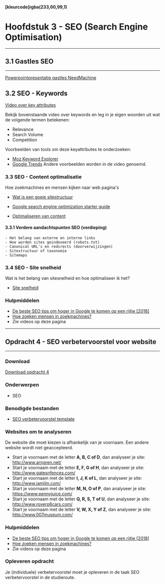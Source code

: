 #### [kleurcode]rgba(233,60,99,1)

# Hoofdstuk 3 - SEO (Search Engine Optimisation)

---
## 3.1 Gastles SEO 
---

<a target="_new" href="https://elo.kw1c.nl/CMS/Studie/811%20ICT-Academie/811%20VakkenInhoud/%5BK.07%20FrD%5D%20Keuzedeel%20%5BK0722%5D%20Frontend%20development/25187%20%C2%A0%20Applicatie-%20en%20mediaontwikkelaar/Periode%2007/Productie/01.%20Reader/Needmachine-maart2019.pptx">Powerpointpresentatie gastles NeedMachine</a>


## 3.2 SEO - Keywords

<a href='https://elo.kw1c.nl/CMS/Studie/811%20ICT-Academie/811%20VakkenInhoud/%5BK.07%20FrD%5D%20Keuzedeel%20%5BK0722%5D%20Frontend%20development/25187%20%C2%A0%20Applicatie-%20en%20mediaontwikkelaar/Periode%2007/Productie/737788_02_04_XR30_keyattributes.mp4'>Video over key attributes</a>

Bekijk bovenstaande video over keywords en leg in je eigen woorden uit wat de volgende termen betekenen:

- Relevance 
- Search Volume
- Competition

Voorbeelden van tools om deze keyattributes te onderzoeken:
- <a href="https://moz.com/explorer" target="_blank">Moz Keyword Explorer</a>
- <a href="https://trends.google.nl" target="_blank">Google Trends</a>
Andere voorbeelden worden in de video genoemd.

### 3.3 SEO - Content optimalisatie

Hoe zoekmachines en mensen kijken naar web pagina's

- <a href="https://elo.kw1c.nl/CMS/Studie/811%20ICT-Academie/811%20VakkenInhoud/%5BK.07%20FrD%5D%20Keuzedeel%20%5BK0722%5D%20Frontend%20development/25187%20%C2%A0%20Applicatie-%20en%20mediaontwikkelaar/Periode%2007/Productie/737788_03_02_MM30_Optsitestructure.mp4">Wat is een goeie sitestructuur</a>

- <a href="https://elo.kw1c.nl/CMS/Studie/811%20ICT-Academie/811%20VakkenInhoud/%5BK.07%20FrD%5D%20Keuzedeel%20%5BK0722%5D%20Frontend%20development/25187%20%C2%A0%20Applicatie-%20en%20mediaontwikkelaar/Periode%2007/Productie/01.%20Reader/search-engine-optimization-starter-guide.pdf">Google search engine optimization starter guide</a>


- <a href="https://elo.kw1c.nl/CMS/Studie/811%20ICT-Academie/811%20VakkenInhoud/%5BK.07%20FrD%5D%20Keuzedeel%20%5BK0722%5D%20Frontend%20development/25187%20%C2%A0%20Applicatie-%20en%20mediaontwikkelaar/Periode%2007/Productie/737788_03_04_XR30_opttext.mp4">Optimaliseren van content</a>


#### 3.3.1 Verdere aandachtspunten SEO (verdieping)

    - Het belang van externe en interne links
    - Hoe worden sites geindexeerd (robots.txt)
    - Canonical URL's en redirects (doorverwijzingen)
    - Sitestructuur of taxonomie
    - Sitemaps

### 3.4 SEO - Site snelheid

Wat is het belang van sitesnelheid en hoe optimaliseer ik het?
- <a href="https://elo.kw1c.nl/CMS/Studie/811%20ICT-Academie/811%20VakkenInhoud/%5BK.07%20FrD%5D%20Keuzedeel%20%5BK0722%5D%20Frontend%20development/25187%20%C2%A0%20Applicatie-%20en%20mediaontwikkelaar/Periode%2007/Productie/572155_06_01_XR30_SiteSpeed.mp4">Site snelheid</a>


### Hulpmiddelen
*   <a href="https://000.nl/seo-tips/" target="_blank">De beste SEO tips om hoger in Google te komen op een rijtje [2018]</a>
*   <a href="https://www.answerthepublic.com/" target="_blank">Hoe zoeken mensen in zoekmachines?</a>
*   Zie videos op deze pagina

---
## Opdracht 4 - SEO verbetervoorstel voor website
---

### Download
<a href="https://elo.kw1c.nl/CMS/Studie/811%20ICT-Academie/811%20VakkenInhoud/%5BK.07%20FrD%5D%20Keuzedeel%20%5BK0722%5D%20Frontend%20development/25187%20%C2%A0%20Applicatie-%20en%20mediaontwikkelaar/Periode%2007/Productie/02.%20Opdrachten/FD%20-%20Opdracht%204%20-%20SEO.pdf" target="_blank">Download opdracht 4</a>

### Onderwerpen
*   SEO

### Benodigde bestanden
*   <a href="https://elo.kw1c.nl/CMS/Studie/811%20ICT-Academie/811%20VakkenInhoud/%5BK.07%20FrD%5D%20Keuzedeel%20%5BK0722%5D%20Frontend%20development/25187%20%C2%A0%20Applicatie-%20en%20mediaontwikkelaar/Periode%2007/Productie/02.%20Opdrachten/FD%20-%20Opdracht%204%20-%20SEO%20verbetervoorstel.docx" target="_blank">SEO verbetervoorstel template</a>

### Websites om te analyseren
De website die moet kiezen is afhankelijk van je voornaam. Een andere website wordt niet geaccepteerd.
* Start je voornaam met de letter <strong>A, B, C of D</strong>, dan analyseer je site: <a href="http://www.arngren.net" target="_blank">http://www.arngren.net/</a>
* Start je voornaam met de letter <strong>E, F, G of H</strong>, dan analyseer je site: <a href="http://www.gatesnfences.com/" target="_blank">http://www.gatesnfences.com/</a>
* Start je voornaam met de letter <strong>I, J, K of L</strong>, dan analyseer je site: <a href="http://www.jamilin.com/" target="_blank">http://www.jamilin.com/</a>
* Start je voornaam met de letter <strong>M, N, O of P</strong>, dan analyseer je site: <a href="https://www.pennyjuice.com/" target="_blank">https://www.pennyjuice.com/</a>
* Start je voornaam met de letter <strong>Q, R, S, T of U</strong>, dan analyseer je site: <a href="http://www.roverp6cars.com/" target="_blank">http://www.roverp6cars.com/</a>
* Start je voornaam met de letter <strong>V, W, X, Y of Z</strong>, dan analyseer je site: <a href="http://www.007museum.com/" target="_blank">http://www.007museum.com/</a>

### Hulpmiddelen
*   <a href="https://000.nl/seo-tips/" target="_blank">De beste SEO tips om hoger in Google te komen op een rijtje [2018]</a>
*   <a href="https://www.answerthepublic.com/" target="_blank">Hoe zoeken mensen in zoekmachines?</a>
*   Zie videos op deze pagina


### Opleveren opdracht

Je (individuele) verbetervoorstel moet je opleveren in de taak SEO verbetervoorstel in de studieroute.